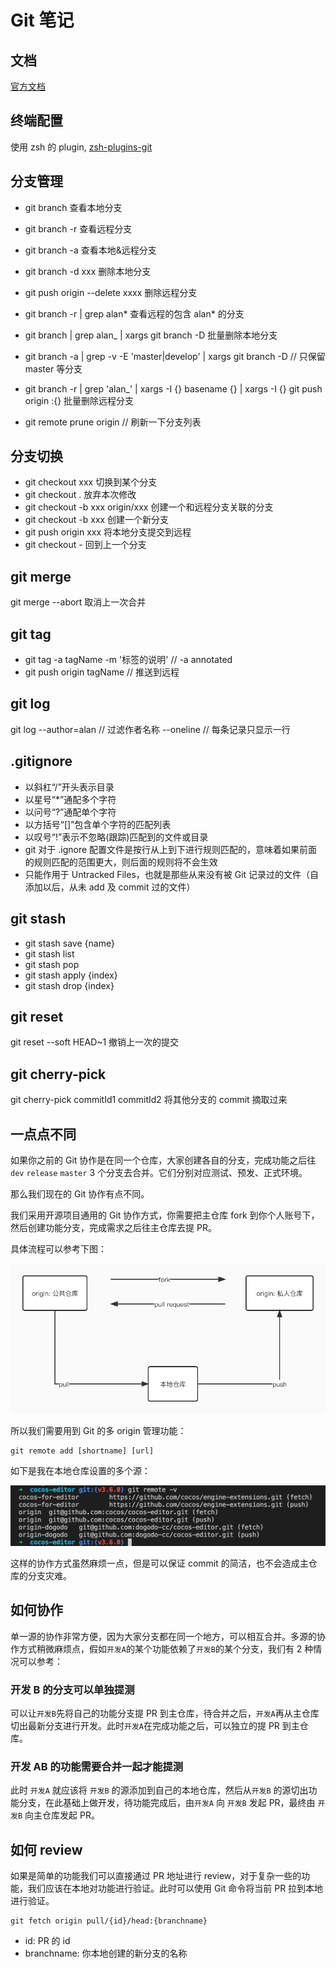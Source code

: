 # Git 笔记

## 文档

[官方文档](https://git-scm.com/docs)

## 终端配置

使用 zsh 的 plugin, [zsh-plugins-git](https://gitee.com/mirrors/oh-my-zsh/tree/master/plugins/git)

## 分支管理

-   git branch 查看本地分支
-   git branch -r 查看远程分支
-   git branch -a 查看本地&远程分支
-   git branch -d xxx 删除本地分支
-   git push origin --delete xxxx 删除远程分支

-   git branch -r | grep alan* 查看远程的包含 alan* 的分支
-   git branch | grep alan\_ | xargs git branch -D 批量删除本地分支
-   git branch -a | grep -v -E 'master|develop' | xargs git branch -D // 只保留 master 等分支
-   git branch -r | grep 'alan\_' | xargs -I {} basename {} | xargs -I {} git push origin :{} 批量删除远程分支
-   git remote prune origin // 刷新一下分支列表

## 分支切换

-   git checkout xxx 切换到某个分支
-   git checkout . 放弃本次修改
-   git checkout -b xxx origin/xxx 创建一个和远程分支关联的分支
-   git checkout -b xxx 创建一个新分支
-   git push origin xxx 将本地分支提交到远程
-   git checkout - 回到上一个分支

## git merge

git merge --abort 取消上一次合并

## git tag

-   git tag -a tagName -m '标签的说明' // -a annotated
-   git push origin tagName // 推送到远程

## git log

git log --author=alan // 过滤作者名称
--oneline // 每条记录只显示一行

## .gitignore

-   以斜杠“/”开头表示目录
-   以星号“\*”通配多个字符
-   以问号“?”通配单个字符
-   以方括号“[]”包含单个字符的匹配列表
-   以叹号“!”表示不忽略(跟踪)匹配到的文件或目录
-   git 对于 .ignore 配置文件是按行从上到下进行规则匹配的，意味着如果前面的规则匹配的范围更大，则后面的规则将不会生效
-   只能作用于 Untracked Files，也就是那些从来没有被 Git 记录过的文件（自添加以后，从未 add 及 commit 过的文件）

## git stash

-   git stash save {name}
-   git stash list
-   git stash pop
-   git stash apply {index}
-   git stash drop {index}

## git reset

git reset --soft HEAD~1 撤销上一次的提交

## git cherry-pick

git cherry-pick commitId1 commitId2 将其他分支的 commit 摘取过来

## 一点点不同

如果你之前的 Git 协作是在同一个仓库，大家创建各自的分支，完成功能之后往 `dev` `release` `master` 3 个分支去合并。它们分别对应测试、预发、正式环境。

那么我们现在的 Git 协作有点不同。

我们采用开源项目通用的 Git 协作方式，你需要把主仓库 fork 到你个人账号下，然后创建功能分支，完成需求之后往主仓库去提 PR。

具体流程可以参考下图：

<picture>
  <img src="./git.jpg" alt="Image">
</picture>

所以我们需要用到 Git 的多 origin 管理功能：

```
git remote add [shortname] [url]
```

如下是我在本地仓库设置的多个源：

<picture>
  <img src="./git-remote.png" alt="Image">
</picture>

这样的协作方式虽然麻烦一点，但是可以保证 commit 的简洁，也不会造成主仓库的分支灾难。

## 如何协作

单一源的协作非常方便，因为大家分支都在同一个地方，可以相互合并。多源的协作方式稍微麻烦点，假如`开发A`的某个功能依赖了`开发B`的某个分支，我们有 2 种情况可以参考：

### 开发 B 的分支可以单独提测

可以让`开发B`先将自己的功能分支提 PR 到主仓库，待合并之后，`开发A`再从主仓库切出最新分支进行开发。此时`开发A`在完成功能之后，可以独立的提 PR 到主仓库。

### 开发 AB 的功能需要合并一起才能提测

此时 `开发A` 就应该将 `开发B` 的源添加到自己的本地仓库，然后从`开发B` 的源切出功能分支，在此基础上做开发，待功能完成后，由`开发A` 向 `开发B` 发起 PR，最终由 `开发B` 向主仓库发起 PR。

## 如何 review

如果是简单的功能我们可以直接通过 PR 地址进行 review，对于复杂一些的功能，我们应该在本地对功能进行验证。此时可以使用 Git 命令将当前 PR 拉到本地进行验证。

```
git fetch origin pull/{id}/head:{branchname}
```

-   id: PR 的 id
-   branchname: 你本地创建的新分支的名称
